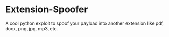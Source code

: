 # Extension-Spoofer
A cool python exploit to spoof your payload into another extension like pdf, docx, png, jpg, mp3, etc.
